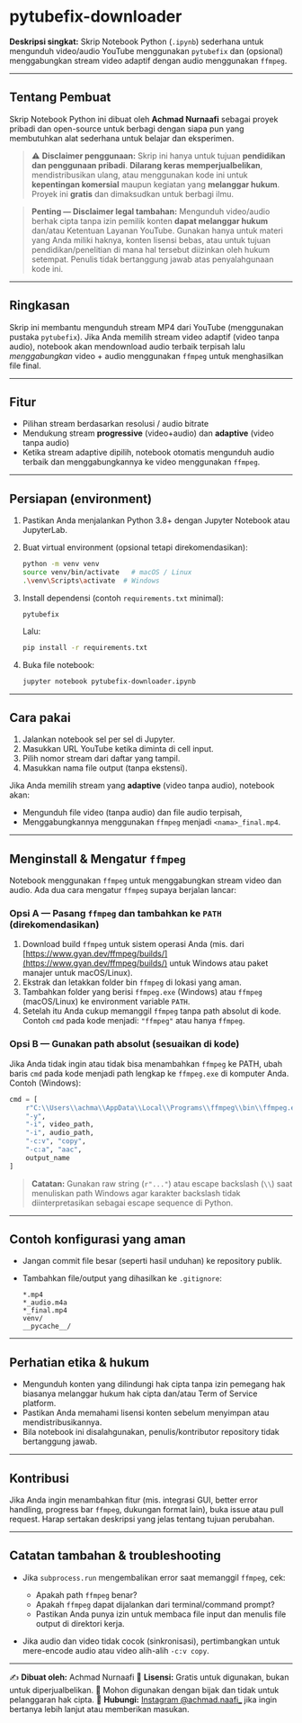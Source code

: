 # pytubefix-downloader

**Deskripsi singkat:** Skrip Notebook Python (`.ipynb`) sederhana untuk mengunduh video/audio YouTube menggunakan `pytubefix` dan (opsional) menggabungkan stream video adaptif dengan audio menggunakan `ffmpeg`.

---

## Tentang Pembuat

Skrip Notebook Python ini dibuat oleh **Achmad Nurnaafi** sebagai proyek pribadi dan open-source untuk berbagi dengan siapa pun yang membutuhkan alat sederhana untuk belajar dan eksperimen.

> ⚠️ **Disclaimer penggunaan:** Skrip ini hanya untuk tujuan **pendidikan dan penggunaan pribadi**. **Dilarang keras memperjualbelikan**, mendistribusikan ulang, atau menggunakan kode ini untuk **kepentingan komersial** maupun kegiatan yang **melanggar hukum**. Proyek ini **gratis** dan dimaksudkan untuk berbagi ilmu.

> **Penting — Disclaimer legal tambahan:** Mengunduh video/audio berhak cipta tanpa izin pemilik konten **dapat melanggar hukum** dan/atau Ketentuan Layanan YouTube. Gunakan hanya untuk materi yang Anda miliki haknya, konten lisensi bebas, atau untuk tujuan pendidikan/penelitian di mana hal tersebut diizinkan oleh hukum setempat. Penulis tidak bertanggung jawab atas penyalahgunaan kode ini.

---

## Ringkasan

Skrip ini membantu mengunduh stream MP4 dari YouTube (menggunakan pustaka `pytubefix`). Jika Anda memilih stream video adaptif (video tanpa audio), notebook akan mendownload audio terbaik terpisah lalu *menggabungkan* video + audio menggunakan `ffmpeg` untuk menghasilkan file final.

---

## Fitur

* Pilihan stream berdasarkan resolusi / audio bitrate
* Mendukung stream **progressive** (video+audio) dan **adaptive** (video tanpa audio)
* Ketika stream adaptive dipilih, notebook otomatis mengunduh audio terbaik dan menggabungkannya ke video menggunakan `ffmpeg`.

---

## Persiapan (environment)

1. Pastikan Anda menjalankan Python 3.8+ dengan Jupyter Notebook atau JupyterLab.
2. Buat virtual environment (opsional tetapi direkomendasikan):

   ```bash
   python -m venv venv
   source venv/bin/activate   # macOS / Linux
   .\venv\Scripts\activate  # Windows
   ```
3. Install dependensi (contoh `requirements.txt` minimal):

   ```text
   pytubefix
   ```

   Lalu:

   ```bash
   pip install -r requirements.txt
   ```
4. Buka file notebook:

   ```bash
   jupyter notebook pytubefix-downloader.ipynb
   ```

---

## Cara pakai

1. Jalankan notebook sel per sel di Jupyter.
2. Masukkan URL YouTube ketika diminta di cell input.
3. Pilih nomor stream dari daftar yang tampil.
4. Masukkan nama file output (tanpa ekstensi).

Jika Anda memilih stream yang **adaptive** (video tanpa audio), notebook akan:

* Mengunduh file video (tanpa audio) dan file audio terpisah,
* Menggabungkannya menggunakan `ffmpeg` menjadi `<nama>_final.mp4`.

---

## Menginstall & Mengatur `ffmpeg`

Notebook menggunakan `ffmpeg` untuk menggabungkan stream video dan audio. Ada dua cara mengatur `ffmpeg` supaya berjalan lancar:

### Opsi A — Pasang `ffmpeg` dan tambahkan ke `PATH` (direkomendasikan)

1. Download build `ffmpeg` untuk sistem operasi Anda (mis. dari [https://www.gyan.dev/ffmpeg/builds/](https://www.gyan.dev/ffmpeg/builds/) untuk Windows atau paket manajer untuk macOS/Linux).
2. Ekstrak dan letakkan folder bin `ffmpeg` di lokasi yang aman.
3. Tambahkan folder yang berisi `ffmpeg.exe` (Windows) atau `ffmpeg` (macOS/Linux) ke environment variable `PATH`.
4. Setelah itu Anda cukup memanggil `ffmpeg` tanpa path absolut di kode. Contoh `cmd` pada kode menjadi: `"ffmpeg"` atau hanya `ffmpeg`.

### Opsi B — Gunakan path absolut (sesuaikan di kode)

Jika Anda tidak ingin atau tidak bisa menambahkan `ffmpeg` ke PATH, ubah baris `cmd` pada kode menjadi path lengkap ke `ffmpeg.exe` di komputer Anda. Contoh (Windows):

```python
cmd = [
    r"C:\\Users\\achma\\AppData\\Local\\Programs\\ffmpeg\\bin\\ffmpeg.exe",
    "-y",
    "-i", video_path,
    "-i", audio_path,
    "-c:v", "copy",
    "-c:a", "aac",
    output_name
]
```

> **Catatan:** Gunakan raw string (`r"..."`) atau escape backslash (`\\`) saat menuliskan path Windows agar karakter backslash tidak diinterpretasikan sebagai escape sequence di Python.

---

## Contoh konfigurasi yang aman

* Jangan commit file besar (seperti hasil unduhan) ke repository publik.
* Tambahkan file/output yang dihasilkan ke `.gitignore`:

  ```gitignore
  *.mp4
  *_audio.m4a
  *_final.mp4
  venv/
  __pycache__/
  ```

---

## Perhatian etika & hukum

* Mengunduh konten yang dilindungi hak cipta tanpa izin pemegang hak biasanya melanggar hukum hak cipta dan/atau Term of Service platform.
* Pastikan Anda memahami lisensi konten sebelum menyimpan atau mendistribusikannya.
* Bila notebook ini disalahgunakan, penulis/kontributor repository tidak bertanggung jawab.

---

## Kontribusi

Jika Anda ingin menambahkan fitur (mis. integrasi GUI, better error handling, progress bar `ffmpeg`, dukungan format lain), buka issue atau pull request. Harap sertakan deskripsi yang jelas tentang tujuan perubahan.

---

## Catatan tambahan & troubleshooting

* Jika `subprocess.run` mengembalikan error saat memanggil `ffmpeg`, cek:

  * Apakah path `ffmpeg` benar?
  * Apakah `ffmpeg` dapat dijalankan dari terminal/command prompt?
  * Pastikan Anda punya izin untuk membaca file input dan menulis file output di direktori kerja.
* Jika audio dan video tidak cocok (sinkronisasi), pertimbangkan untuk mere-encode audio atau video alih-alih `-c:v copy`.

---

✍️ **Dibuat oleh:** Achmad Nurnaafi
📜 **Lisensi:** Gratis untuk digunakan, bukan untuk diperjualbelikan.
🙏 Mohon digunakan dengan bijak dan tidak untuk pelanggaran hak cipta.
📩 **Hubungi:** [Instagram @achmad.naafi_](https://instagram.com/achmad.naafi_) jika ingin bertanya lebih lanjut atau memberikan masukan.
